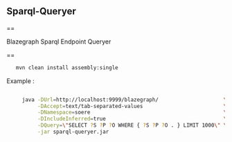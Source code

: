 
## Sparql-Queryer

==

 Blazegraph Sparql Endpoint Queryer

==

```bash
   mvn clean install assembly:single
```

Example :

```bash

     java -DUrl=http://localhost:9999/blazegraph/                     \
          -DAccept=text/tab-separated-values                          \
          -DNamespace=soere                                           \
          -DIncludeInferred=true                                      \
          -DQuery=\"SELECT ?S ?P ?O WHERE { ?S ?P ?O . } LIMIT 1000\" \
          -jar sparql-queryer.jar   

```
